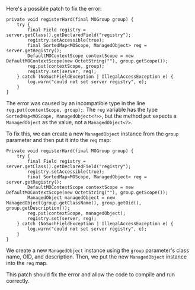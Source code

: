 Here's a possible patch to fix the error:
```
private void registerHard(final MOGroup group) {
    try {
        final Field registry = server.getClass().getDeclaredField("registry");
        registry.setAccessible(true);
        final SortedMap<MOScope, ManagedObject> reg = server.getRegistry();
        DefaultMOContextScope contextScope = new DefaultMOContextScope(new OctetString(""), group.getScope());
        reg.put(contextScope, group);
        registry.set(server, reg);
    } catch (NoSuchFieldException | IllegalAccessException e) {
        log.warn("could not set server registry", e);
    }
}
```

The error was caused by an incompatible type in the line `reg.put(contextScope, group);`. The `reg` variable has the type `SortedMap<MOScope, ManagedObject<?>>`, but the method `put` expects a `ManagedObject` as the value, not a `ManagedObject<?>`.

To fix this, we can create a new `ManagedObject` instance from the `group` parameter and then put it into the `reg` map:
```
Private void registerHard(final MOGroup group) {
    try {
        final Field registry = server.getClass().getDeclaredField("registry");
        registry.setAccessible(true);
        final SortedMap<MOScope, ManagedObject> reg = server.getRegistry();
        DefaultMOContextScope contextScope = new DefaultMOContextScope(new OctetString(""), group.getScope());
        ManagedObject managedObject = new ManagedObject(group.getClassName(), group.getOid(), group.getDescription());
        reg.put(contextScope, managedObject);
        registry.set(server, reg);
    } catch (NoSuchFieldException | IllegalAccessException e) {
        log.warn("could not set server registry", e);
    }
}
```

We create a new `ManagedObject` instance using the `group` parameter's class name, OID, and description. Then, we put the new `ManagedObject` instance into the `reg` map.

This patch should fix the error and allow the code to compile and run correctly.